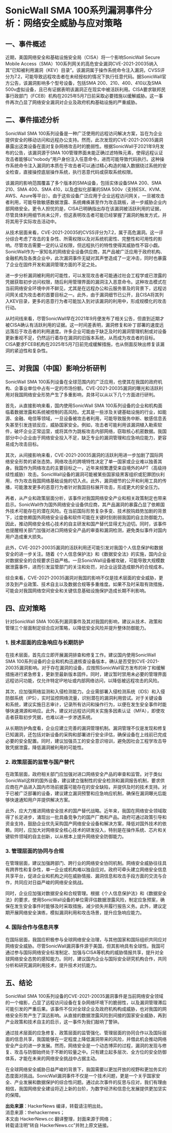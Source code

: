 # SonicWall SMA 100系列漏洞事件分析：网络安全威胁与应对策略

## 一、事件概述

近期，美国网络安全和基础设施安全局（CISA）将一个影响SonicWall Secure Mobile Access（SMA）100系列网关的高危安全漏洞CVE-2021-20035纳入其“已知被利用漏洞（KEV）目录”。该漏洞属于操作系统命令注入漏洞，CVSS评分为7.2，可能导致远程攻击者在未经授权的情况下执行任意代码。据SonicWall官方公告，该漏洞影响多个型号设备，包括SMA 200、210、400、410以及SMA 500v虚拟设备，且已有证据表明该漏洞正在现实中被活跃利用。CISA要求联邦民事行政部门（FCEB）机构在2025年5月7日前采取必要措施以缓解威胁。这一事件再次凸显了网络安全漏洞对企业及政府机构基础设施的严重威胁。

## 二、事件描述分析

SonicWall SMA 100系列设备是一种广泛使用的远程访问解决方案，旨在为企业提供安全的移动访问和远程办公支持。然而，此次发现的CVE-2021-20035漏洞暴露出这类设备在面对复杂网络攻击时的脆弱性。根据SonicWall于2021年9月发布的公告，该漏洞源于SMA 100管理界面未能正确过滤特殊元素，使得远程认证攻击者能够以“nobody”用户身份注入任意命令，进而可能导致代码执行。这种操作系统命令注入漏洞的本质在于攻击者可以通过精心构造的输入数据绕过系统的安全检查，直接操控底层操作系统，执行恶意代码或获取系统权限。

该漏洞的影响范围覆盖了多个版本的SMA设备，包括实体设备SMA 200、SMA 210、SMA 400、SMA 410，以及虚拟化部署的SMA 500v（支持ESX、KVM、AWS、Azure等平台）。由于这些设备广泛应用于企业远程访问网关，一旦被攻击者利用，可能导致敏感数据泄露、系统瘫痪甚至作为攻击跳板，进一步威胁企业内部网络安全。更令人担忧的是，CISA已明确指出存在该漏洞被活跃利用的证据，尽管具体利用细节尚未公开，但这表明攻击者可能已经掌握了漏洞的触发方式，并将其用于实际攻击活动中。

从技术层面来看，CVE-2021-20035的CVSS评分为7.2，属于高危漏洞。这一评分综合考虑了攻击的复杂性、所需权限以及对系统机密性、完整性和可用性的影响。尽管攻击需要一定的认证权限，但远程执行的特性使得其威胁性不容小觑。SonicWall作为一家知名的网络安全设备供应商，其产品被广泛应用于政府机构、金融机构及各类企业中，此次漏洞事件无疑对其声誉造成了一定冲击，同时也暴露了企业在固件开发和漏洞管理方面的不足之处。

进一步分析漏洞被利用的可能性，可以发现攻击者可能通过社会工程学或已泄露的凭据获取初步访问权限，随后利用管理界面的漏洞注入恶意命令。这种攻击模式在当前网络安全环境中并不鲜见，尤其是在远程办公和云服务普及的背景下，远程访问网关成为攻击者的首要目标之一。此外，由于漏洞细节已公开，且CISA将其列入KEV目录，更多的恶意行为者可能加入到对该漏洞的利用中，形成规模化的攻击行动。

从时间线来看，尽管SonicWall早在2021年9月便发布了相关公告，但直到近期才被CISA确认有活跃利用的证据。这一时间差表明，漏洞修复和补丁部署的速度远远落后于攻击者的利用速度。许多企业可能由于缺乏及时的漏洞管理机制或对设备更新重视不足，仍然运行着存在漏洞的旧版本系统，从而成为攻击者的目标。CISA要求FCEB机构在2025年5月7日前完成缓解措施，也从侧面反映出修复该漏洞的紧迫性和复杂性。

## 三、对我国（中国）影响分析研判

SonicWall SMA 100系列设备在全球范围内的广泛应用，也使其在我国的政府机构、企事业单位中占有一定的市场份额。CVE-2021-20035漏洞的曝光和活跃利用对我国网络安全形势产生了多重影响，具体可以从以下几个方面进行研判。

首先，从直接影响来看，国内使用SonicWall SMA 100系列设备的企业和机构面临着数据泄露和系统被控制的高风险。尤其是一些涉及关键基础设施的行业，如能源、金融、电信等领域，一旦设备被攻击者利用，可能导致服务中断、敏感信息丢失甚至引发连锁反应，威胁国家安全。例如，攻击者可能利用该漏洞植入勒索软件，破坏企业正常运营，或将其作为跳板攻击内部网络，窃取核心机密数据。我国部分中小企业由于网络安全投入不足，缺乏专业的漏洞管理和应急响应能力，更容易成为攻击目标。

其次，从间接影响来看，CVE-2021-20035漏洞的活跃利用进一步加剧了国际网络安全形势的紧张态势。网络攻击的跨境特性决定了单一国家或企业难以独善其身。我国作为网络攻击的主要目标之一，近年来频繁遭受来自境外的APT（高级持续性威胁）攻击。SonicWall设备的漏洞可能被某些国家级黑客组织或犯罪团伙利用，作为攻击我国网络基础设施的切入点。此外，漏洞细节的公开和利用工具的传播，可能激发更多的恶意行为者针对我国目标展开攻击，形成更大的安全压力。

再者，从产业和政策层面分析，该事件对我国网络安全产业和相关政策制定也带来启示。SonicWall作为国外网络安全设备供应商，其产品漏洞的暴露凸显了依赖国外技术可能存在的潜在风险。在当前国际形势复杂多变、技术脱钩趋势加剧的背景下，过度依赖国外网络安全设备和软件可能在关键时刻削弱我国的自主防御能力。因此，推动网络安全核心技术的自主研发和国产替代显得尤为迫切。同时，该事件也提醒相关部门加强对进口网络安全产品的审查和漏洞检测，避免类似事件对国内用户造成重大损失。

此外，CVE-2021-20035漏洞的活跃利用还可能引发对我国个人信息保护和数据安全的进一步关注。随着《个人信息保护法》和《数据安全法》的实施，国内企业对数据安全的合规要求日益严格。一旦SonicWall设备被攻破，可能导致大规模数据泄露事件，进而引发监管部门的关注和处罚，对企业运营造成额外的合规成本。

综合来看，CVE-2021-20035漏洞对我国的影响不仅是技术层面的安全威胁，更涉及到产业政策、技术自主以及数据合规等多重维度。如果不及时采取有效措施，可能会对我国网络空间安全和关键信息基础设施保护造成长期不利影响。

## 四、应对策略

针对SonicWall SMA 100系列漏洞事件及其对我国的影响，建议从技术、政策和管理三个层面制定综合应对策略，以降低安全风险并提升整体防御能力。

### 1. 技术层面的应急响应与长期防护

在技术层面，首先应立即开展漏洞排查和修复工作。建议国内使用SonicWall SMA 100系列设备的企业和机构迅速核查设备版本，确认是否受到CVE-2021-20035漏洞影响。对于存在漏洞的设备，应按照SonicWall官方发布的补丁和缓解措施进行紧急修复，更新至最新版本固件。同时，建议暂时禁用未必要的管理界面远程访问功能，仅允许特定IP地址或内部网络访问，以降低被远程攻击的风险。

其次，应加强网络监测和入侵检测能力。企业需部署入侵检测系统（IDS）和入侵防御系统（IPS），实时监控网络流量，识别潜在的漏洞利用尝试。对于关键设备和系统，建议实施日志审计，记录所有访问和操作行为，以便在发生安全事件时能够快速溯源和响应。此外，建议对远程访问网关实施多因素认证（MFA），即使攻击者获取初步凭据，也难以进一步渗透系统。

从长期防护角度看，企业应建立完善的漏洞管理机制。漏洞管理不仅是发现和修复已知漏洞，还包括对新设备的采购和部署进行安全评估，确保设备在上线前已完成必要的安全配置。同时，建议加强员工的安全意识培训，避免因社会工程学攻击导致凭据泄露，降低漏洞被利用的可能性。

### 2. 政策层面的监管与国产替代

在政策层面，政府相关部门应加强对进口网络安全产品的审查和监管。对于类似SonicWall这样的国外设备，建议建立强制性的安全检测和漏洞报告机制，要求供应商在产品进入国内市场前披露可能存在的安全缺陷，并提供及时的技术支持。对于已被广泛部署的设备，建议建立漏洞预警和应急响应机制，确保在漏洞曝光后能够快速通知用户并提供解决方案。

此外，应大力推进网络安全技术的国产替代战略。近年来，我国在网络安全领域取得了长足进步，涌现出一批具备竞争力的国产厂商和产品。政府可通过政策引导和资金支持，鼓励企业优先采购国产网络安全设备和解决方案，降低对国外技术的依赖。同时，应加大对网络安全核心技术的研发投入，特别是在操作系统、芯片和关键软件领域的自主创新，以从根本上提升网络安全防御能力。

### 3. 管理层面的协同与合规

在管理层面，建议加强跨部门、跨行业的网络安全协同机制。网络安全威胁往往具有跨界性和复杂性，单一企业或机构难以独自应对。政府可牵头建立网络安全信息共享平台，促进企业和机构之间在威胁情报、漏洞信息和攻击手段方面的交流与合作，共同应对日益严峻的网络安全挑战。

同时，企业应加强对数据安全和合规管理。根据《个人信息保护法》和《数据安全法》的要求，使用SonicWall设备的单位需评估数据泄露风险，制定应急预案，确保在发生安全事件时能够及时采取措施，减少损失并履行报告义务。此外，建议定期开展网络安全演练，模拟漏洞利用和攻击场景，提升应急响应能力。

### 4. 国际合作与信息共享

在国际层面，我国应积极参与全球网络安全治理，与其他国家和国际组织共同应对网络安全威胁。尽管SonicWall漏洞事件源于美国，但其影响具有全球性。我国可通过参与国际网络安全标准制定、加强与CISA等机构的威胁情报共享，提升对全球网络安全态势的感知能力。同时，建议国内企业与国际安全研究机构合作，共同分析和研究漏洞利用技术，提升技术对抗能力。

## 五、结论

SonicWall SMA 100系列设备的CVE-2021-20035漏洞事件是当前网络安全领域的一个缩影，凸显了远程访问设备在复杂网络环境下的脆弱性，以及漏洞管理滞后可能引发的严重后果。该事件不仅对全球企业及政府机构构成威胁，也对我国的网络安全形势产生了深远影响。从直接的数据泄露风险到间接的国家安全威胁，再到产业政策和技术自主的启示，这一事件为我们敲响了警钟。

通过技术层面的应急修复、政策层面的监管强化、管理层面的协同合作以及国际层面的信息共享，我国能够在一定程度上降低漏洞带来的风险，并借此机会推动网络安全产业的进一步发展。然而，网络安全是一个动态博弈的过程，漏洞的发现与修复、攻击与防御始终处于不断的较量之中。只有建立起多层次、全方位的安全防御体系，才能在未来的网络安全挑战中占据主动。

在全球网络安全威胁日益严峻的背景下，我国需要以更加开放的视野和更加务实的态度面对挑战。SonicWall漏洞事件不仅是一个技术问题，更是一个关乎国家安全、产业发展和数据保护的综合性问题。通过此次事件的反思与应对，我们有理由相信，我国网络安全建设将迈上新的台阶，为数字经济和信息化发展提供更加坚实的保障。

**出处来源**：HackerNews 编译，转载请注明出处。  
消息来源：thehackernews；  
本文由 HackerNews.cc 翻译整理，封面来源于网络；  
转载请注明“转自 HackerNews.cc”并附上原文链接。